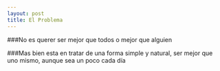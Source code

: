 ```yaml
---
layout: post
title: El Problema
---
```

###No es querer ser mejor que todos o mejor que alguien

###Mas bien esta en tratar de una forma simple y natural, ser mejor que uno mismo, aunque sea un poco cada día
